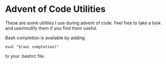 # Advent of Code Utilities

These are some utilities I use during advent of code. Feel free to take a look
and use/modify them if you find them useful.

Bash completion is available by adding

~~~~~
eval "$(aoc completion)"
~~~~~

to your .bashrc file.
